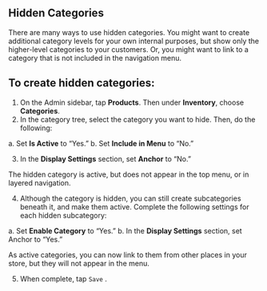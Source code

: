 Hidden Categories
--

There are many ways to use hidden categories. You might want to create additional category levels for your own internal purposes, but show only the higher-level categories to your customers. Or, you might want to link to a category that is not included in the navigation menu.

## To create hidden categories:

1.	On the Admin sidebar, tap **Products**. Then under **Inventory**, choose **Categories**.
2.	In the category tree, select the category you want to hide. Then, do the following:

  a.	Set **Is Active** to “Yes.”
  b.	Set **Include in Menu** to “No.”
  
3.	In the **Display Settings** section, set **Anchor** to “No.”

  The hidden category is active, but does not appear in the top menu, or in layered navigation.

4.	Although the category is hidden, you can still create subcategories beneath it, and make them active. Complete the following settings for each hidden subcategory:

  a.	Set **Enable Category** to “Yes.”
  b.	In the **Display Settings** section, set Anchor to “Yes.”

  As active categories, you can now link to them from other places in your store, but they will not appear in the menu.

5.	When complete, tap  `Save` .